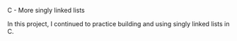 C - More singly linked lists

In this project, I continued to practice building and using singly linked lists in C.
